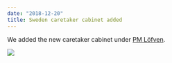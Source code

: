 ```yaml
---
date: "2018-12-20"
title: Sweden caretaker cabinet added
---
```


We added the new caretaker cabinet under [PM Löfven](http://www.parlgov.org/explore/swe/cabinet/2018-09-09/).

![](/images/parliament-european-union.jpg)

